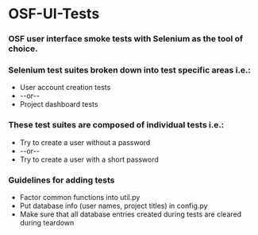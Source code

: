 OSF-UI-Tests
============

### OSF user interface smoke tests with Selenium as the tool of choice.

### Selenium test suites broken down into test specific areas i.e.:
* User account creation tests 
* --or--
* Project dashboard tests
    
### These test suites are composed of individual tests i.e.:
* Try to create a user without a password
* --or--
* Try to create a user with a short password

### Guidelines for adding tests
* Factor common functions into util.py
* Put database info (user names, project titles) in config.py
* Make sure that all database entries created during tests are cleared during teardown
